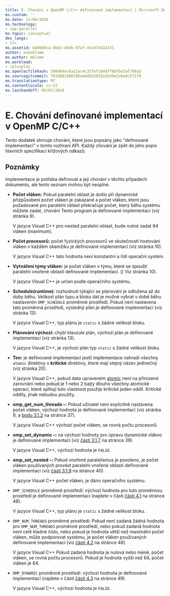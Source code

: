 ```yaml
---
title: E. Chování v OpenMP C/C++ definované implementací | Microsoft Docs
ms.custom: ''
ms.date: 11/04/2016
ms.technology:
- cpp-parallel
ms.topic: conceptual
dev_langs:
- C++
ms.assetid: b8d660ca-9bb3-4b6b-87af-45c67d43a731
author: mikeblome
ms.author: mblome
ms.workload:
- cplusplus
ms.openlocfilehash: 598964ec6a12ac4c357efc04df78bfbe3af798a5
ms.sourcegitcommit: 7019081488f68abdd5b2935a3b36e2a5e8c571f8
ms.translationtype: MT
ms.contentlocale: cs-CZ
ms.lasthandoff: 05/07/2018
---
```

# <a name="e-implementation-defined-behaviors-in-openmp-cc"></a>E. Chování definované implementací v OpenMP C/C++
Tento dodatek shrnuje chování, které jsou popsány jako "definované implementací" v tomto rozhraní API.  Každý chování je zpět do jeho popis hlavních specifikací křížových odkazů.  
  
## <a name="remarks"></a>Poznámky  
 Implementace je potřeba definovat a její chování v těchto případech dokumentu, ale tento seznam mohou být neúplné.  
  
-   **Počet vláken:** Pokud paralelní oblast je došlo při dynamické přizpůsobení počet vláken je zakázané a počet vláken, které jsou požadované pro paralelní oblast překračuje počet, který běhu systému můžete zadat, chování Tento program je definované implementací (viz stránka 9).  
  
     V jazyce Visual C++ pro-nested paralelní oblast, bude nutné zadat 64 vláken (maximum).  
  
-   **Počet procesorů:** počet fyzických procesorů ve skutečnosti hostování vláken v každém okamžiku je definované implementací (viz stránka 10).  
  
     V jazyce Visual C++ tato hodnota není konstantní a řídí operační systém.  
  
-   **Vytváření týmy vláken:** je počet vláken v týmu, které se spouští paralelní vnořené oblasti definované implementací. () Viz stránka 10).  
  
     V jazyce Visual C++ je určen podle operačního systému.  
  
-   **Schedule(runtime):** rozhodnutí týkající se plánování je odložena až do doby běhu. Velikost plán typu a bloku dat je možné vybrat v době běhu nastavením `OMP_SCHEDULE` proměnné prostředí. Pokud není nastavena tato proměnná prostředí, výsledný plán je definované implementací (viz stránka 13).  
  
     V jazyce Visual C++, typ plánu je `static` s žádné velikost bloku.  
  
-   **Plánování výchozí:** chybí klauzule plán, výchozí plán je definované implementací (viz stránka 13).  
  
     V jazyce Visual C++, je výchozí plán typ `static` s žádné velikost bloku.  
  
-   **Ten:** je definované implementací jestli implementace nahradí všechny `atomic` direktivy s **kritické** direktivy, které mají stejný název jedinečný (viz stránka 20).  
  
     V jazyce Visual C++, pokud data upraveném [atomic](../../parallel/openmp/reference/atomic.md) není na přirozené zarovnání nebo pokud je 1 nebo 2 bajty dlouho všechny atomické operací, které splňují tuto vlastnost použije kritické jeden oddíl. Kritické oddíly, jinak nebudou použity.  
  
-   **omp_get_num_threads –:** Pokud uživatel není explicitně nastavena počet vláken, výchozí hodnota je definované implementací (viz stránka 9, a [bodu 3.1.2](../../parallel/openmp/3-1-2-omp-get-num-threads-function.md) na stránce 37).  
  
     V jazyce Visual C++ výchozí počet vláken, se rovná počtu procesorů.  
  
-   **omp_set_dynamic –:** na výchozí hodnoty pro úpravu dynamické vlákno je definované implementací (viz [části 3.1.7](../../parallel/openmp/3-1-7-omp-set-dynamic-function.md) na stránce 39).  
  
     V jazyce Visual C++, výchozí hodnota je `FALSE`.  
  
-   **omp_set_nested –:** Pokud vnořené paralelismus je povoleno, je počet vláken používaných provést paralelní vnořené oblasti definované implementací (viz [části 3.1.9](../../parallel/openmp/3-1-9-omp-set-nested-function.md) na stránce 40).  
  
     V jazyce Visual C++ počet vláken, je dáno operačního systému.  
  
-   `OMP_SCHEDULE` proměnné prostředí: výchozí hodnota pro tuto proměnnou prostředí je definované implementací (najdete v části [části 4.1](../../parallel/openmp/4-1-omp-schedule.md) na stránce 48).  
  
     V jazyce Visual C++, typ plánu je `static` s žádné velikost bloku.  
  
-   `OMP_NUM_THREADS` proměnné prostředí: Pokud není zadaná žádná hodnota pro `OMP_NUM_THREADS` proměnné prostředí, nebo pokud zadaná hodnota není celé kladné číslo, nebo pokud je hodnota větší než maximální počet vláken, může podporovat systému, je počet vláken používaných definované implementací (viz [části 4.2](../../parallel/openmp/4-2-omp-num-threads.md) na stránce 48).  
  
     V jazyce Visual C++ Pokud zadaná hodnota je nulová nebo méně, počet vláken, se rovná počtu procesorů.  Pokud je hodnota vyšší než 64, počet vláken je 64.  
  
-   `OMP_DYNAMIC` proměnné prostředí: výchozí hodnota je definované implementací (najdete v části [části 4.3](../../parallel/openmp/4-3-omp-dynamic.md) na stránce 49).  
  
     V jazyce Visual C++, výchozí hodnota je `FALSE`.
